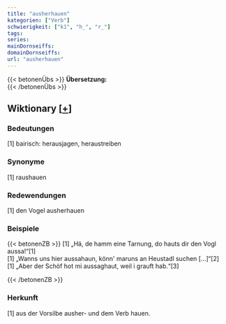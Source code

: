 ```yaml
---
title: "ausherhauen"
kategorien: ["Verb"]
schwierigkeit: ["k1", "h_", "r_"]
tags:
series:
mainDornseiffs:
domainDornseiffs:
url: "ausherhauen"
---
```


{{< betonenÜbs >}}
**Übersetzung:**  
{{< /betonenÜbs >}}

## Wiktionary [[+](https://de.wiktionary.org/wiki/ausherhauen)]

### Bedeutungen
[1] bairisch: herausjagen, heraustreiben  

### Synonyme
[1] raushauen  

### Redewendungen
[1] den Vogel ausherhauen  

### Beispiele
{{< betonenZB >}}
[1] „Hä, de hamm eine Tarnung, do hauts dir den Vogl aussa!“[1]  
[1] „Wanns uns hier aussahaun, könn' maruns an Heustadl suchen […]“[2]  
[1] „Aber der Schöf hot mi aussaghaut, weil i grauft hab.“[3]  

{{< /betonenZB >}}
### Herkunft
[1] aus der Vorsilbe ausher- und dem Verb hauen.  


